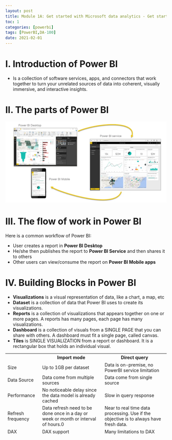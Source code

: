 ```yaml
---
layout: post
title: Module 1A: Get started with Microsoft data analytics - Get started building with Power BI
toc: 1
categories: [powerbi]
tags: [PowerBI,DA-100]
date: 2021-02-01
---
```


# I. Introduction of Power BI
- Is a collection of software services, apps, and connectors that work together to turn your unrelated sources of data into coherent, visually immersive, and interactive insights.

# II. The parts of Power BI

![](/images/powerbi/pbi-intro_02.png)

# III. The flow of work in Power BI
Here is a common workflow of Power BI:
- User creates a report in **Power BI Desktop**
- He/she then publishes the report to **Power BI Service** and then shares it to others
- Other users can view/consume the report on **Power BI Mobile apps**

# IV. Building Blocks in Power BI
- **Visualizations** is a visual representation of data, like a chart, a map, etc
- **Dataset** is a collection of data that Power BI uses to create its visualizations.
- **Reports** is a collection of visualizations that appears together on one or more pages. A reports has many pages, each page has many visualizations.
- **Dashboard** is a collection of visuals from a SINGLE PAGE that you can share with others. A dashboard must fit a single page, called canvas.
- **Tiles** is SINGLE VISUALIZATION from a report or dashboard. It is a rectangular box that holds an individual visual.

<table>
<thead>
  <tr>
    <th></th>
    <th>Import mode</th>
    <th>Direct query</th>
  </tr>
  <tr>
    <td>Size</td>
    <td>Up to 1GB per dataset </td>
    <td>Data is on-premise, no PowerBI service limitation</td>
  </tr>
  <tr>
    <td>Data Source</td>
    <td>Data come from multiple sources</td>
    <td>Data come from single source</td>
  </tr>
  <tr>
    <td>Performance</td>
    <td>No noticeable delay since the data model is already cached</td>
    <td>Slow in query response</td>
  </tr>
  <tr>
    <td>Refresh frequency</td>
    <td>Data refresh need to be done once in a day or week or month or interval of hours.0</td>
    <td>Near to real time data processing. Use if the objective is to always have fresh data.</td>
  </tr>
  <tr>
    <td>DAX</td>
    <td>DAX support</td>
    <td>Many limitations to DAX</td>
  </tr>
</thead>
